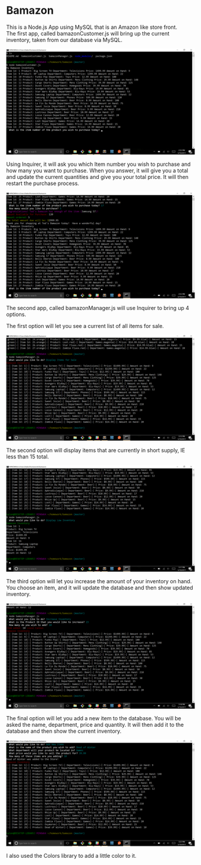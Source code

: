 # Bamazon

This is a Node.js App using MySQL that is an Amazon like store front.  
The first app, called bamazonCustomer.js will bring up the current inventory, taken from our database via MySQL.

![ScreenShot](screenshot1.jpg)

Using Inquirer, it will ask you which Item number you wish to purchase and how many you want to purchase.  When you answer, it will give you a total and update the current quantities and give you your total price.  It will then restart the purchase process.

![ScreenShot](screenshot2.jpg)

The second app, called bamazonManager.js will use Inquirer to bring up 4 options.  

The first option will let you see a current list of all items for sale.

![ScreenShot](screenshot3.jpg)

The second option will display items that are currently in short supply, IE less than 15 total.

![ScreenShot](screenshot4.jpg)

The third option will let you increase the amount of your inventory on hand.  You choose an item, and it will update the database and then show updated inventory.

![ScreenShot](screenshot5.jpg)

The final option will let you add a new item to the database.  You will be asked the name, department, price and quantity.  It will then add it to the database and then show the current inventory.

![ScreenShot](screenshot6.jpg)


I also used the Colors library to add a little color to it.  
